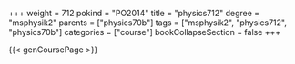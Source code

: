 +++
weight = 712
pokind = "PO2014"
title = "physics712"
degree = "msphysik2"
parents = ["physics70b"]
tags = ["msphysik2", "physics712", "physics70b"]
categories = ["course"]
bookCollapseSection = false
+++

{{< genCoursePage >}}
